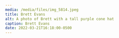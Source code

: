 ```yaml
---
media: /media/files/img_5814.jpeg
title: Brett Evans
alt: A photo of Brett with a tall purple cone hat
caption: Brett Evans
date: 2022-03-21T16:18:00-0500
---
```

